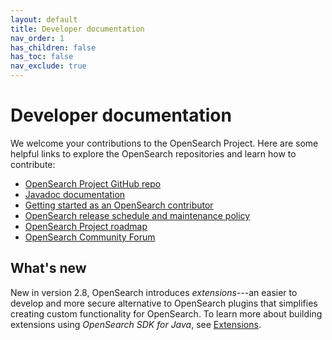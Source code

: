 ```yaml
---
layout: default
title: Developer documentation
nav_order: 1
has_children: false
has_toc: false
nav_exclude: true
---
```


# Developer documentation

We welcome your contributions to the OpenSearch Project. Here are some helpful links to explore the OpenSearch repositories and learn how to contribute:

- [OpenSearch Project GitHub repo](https://github.com/opensearch-project/)
- [Javadoc documentation](https://opensearch.org/javadocs/)
- [Getting started as an OpenSearch contributor](https://github.com/opensearch-project/.github/blob/main/ONBOARDING.md)
- [OpenSearch release schedule and maintenance policy](https://opensearch.org/releases.html)
- [OpenSearch Project roadmap](https://github.com/orgs/opensearch-project/projects/1)
- [OpenSearch Community Forum](https://forum.opensearch.org/)

## What's new

New in version 2.8, OpenSearch introduces _extensions_---an easier to develop and more secure alternative to OpenSearch plugins that simplifies creating custom functionality for OpenSearch. To learn more about building extensions using _OpenSearch SDK for Java_, see [Extensions]({{site.url}}{{site.baseurl}}/developer-documentation/extensions/).
